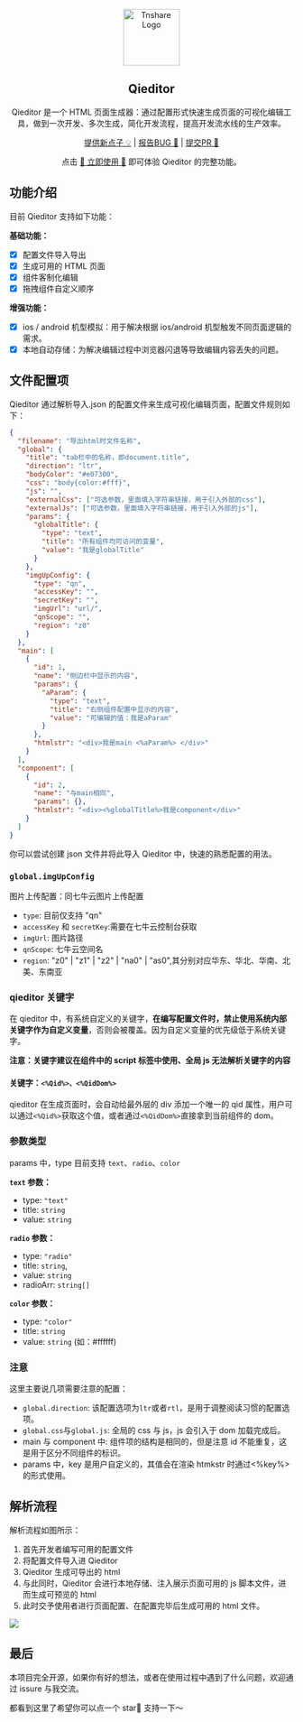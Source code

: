 <p align="center">
 <img width="100px" src="https://cdn.jsdelivr.net/gh/Qionline/Qieditor/docs/images/logo.svg" align="center" alt="Tnshare Logo" />
 <h2 align="center">Qieditor</h2>
 <p align="center">Qieditor 是一个 HTML 页面生成器：通过配置形式快速生成页面的可视化编辑工具，做到一次开发、多次生成，简化开发流程，提高开发流水线的生产效率。</p>
</p>
<p align="center">
  <a href="https://github.com/Qionline/Qieditor/issues/new/choose">提供新点子 💡</a>
  |
  <a href="https://github.com/Qionline/Qieditor/issues/new/choose">报告BUG 🐛</a>
  |
  <a href="https://github.com/Qionline/Qieditor/pulls">提交PR 🔀</a>
</p>

<p align="center">
  点击 <a href="https://qi.byeguo.cn/">🥳 立即使用 🥳</a> 即可体验 Qieditor 的完整功能。
</p>

## 功能介绍

目前 Qieditor 支持如下功能：

**基础功能：**

- [x] 配置文件导入导出
- [x] 生成可用的 HTML 页面
- [x] 组件客制化编辑
- [x] 拖拽组件自定义顺序

**增强功能：**

- [x] ios / android 机型模拟：用于解决根据 ios/android 机型触发不同页面逻辑的需求。
- [x] 本地自动存储：为解决编辑过程中浏览器闪退等导致编辑内容丢失的问题。

## 文件配置项

Qieditor 通过解析导入.json 的配置文件来生成可视化编辑页面，配置文件规则如下：

```json
{
  "filename": "导出html时文件名称",
  "global": {
    "title": "tab栏中的名称，即document.title",
    "direction": "ltr",
    "bodyColor": "#e07300",
    "css": "body{color:#fff}",
    "js": "",
    "externalCss": ["可选参数，里面填入字符串链接，用于引入外部的css"],
    "externalJs": ["可选参数，里面填入字符串链接，用于引入外部的js"],
    "params": {
      "globalTitle": {
        "type": "text",
        "title": "所有组件均可访问的变量",
        "value": "我是globalTitle"
      }
    },
    "imgUpConfig": {
      "type": "qn",
      "accessKey": "",
      "secretKey": "",
      "imgUrl": "url/",
      "qnScope": "",
      "region": "z0"
    }
  },
  "main": [
    {
      "id": 1,
      "name": "侧边栏中显示的内容",
      "params": {
        "aParam": {
          "type": "text",
          "title": "右侧组件配置中显示的内容",
          "value": "可编辑的值：我是aParam"
        }
      },
      "htmlstr": "<div>我是main <%aParam%> </div>"
    }
  ],
  "component": [
    {
      "id": 2,
      "name": "与main相同",
      "params": {},
      "htmlstr": "<div><%globalTitle%>我是component</div>"
    }
  ]
}
```

你可以尝试创建 json 文件并将此导入 Qieditor 中，快速的熟悉配置的用法。

### `global.imgUpConfig`

图片上传配置：同七牛云图片上传配置

- `type`: 目前仅支持 "qn"
- `accessKey` 和 `secretKey`:需要在七牛云控制台获取
- `imgUrl`: 图片路径
- `qnScope`: 七牛云空间名
- `region`: "z0" | "z1" | "z2" | "na0" | "as0",其分别对应华东、华北、华南、北美、东南亚

### qieditor 关键字

在 qieditor 中，有系统自定义的关键字，**在编写配置文件时，禁止使用系统内部关键字作为自定义变量**，否则会被覆盖。因为自定义变量的优先级低于系统关键字。

**注意：关键字建议在组件中的 script 标签中使用、全局 js 无法解析关键字的内容**

#### 关键字：`<%Qid%>、<%QidDom%>`

qieditor 在生成页面时，会自动给最外层的 div 添加一个唯一的 qid 属性，用户可以通过`<%Qid%>`获取这个值，或者通过`<%QidDom%>`直接拿到当前组件的 dom。

### 参数类型

params 中，type 目前支持 `text`、`radio`、`color`

**`text` 参数：**

- type: `"text"`
- title: `string`
- value: `string`

**`radio` 参数：**

- type: `"radio"`
- title: `string`,
- value: `string`
- radioArr: `string[]`

**`color` 参数：**

- type: `"color"`
- title: `string`
- value: `string` (如：#ffffff)

### 注意

这里主要说几项需要注意的配置：

- `global.direction`: 该配置选项为`ltr`或者`rtl`，是用于调整阅读习惯的配置选项。
- `global.css`与`global.js`: 全局的 css 与 js，js 会引入于 dom 加载完成后。
- main 与 component 中: 组件项的结构是相同的，但是注意 id 不能重复，这是用于区分不同组件的标识。
- params 中，key 是用户自定义的，其值会在渲染 htmkstr 时通过<%key%>的形式使用。

## 解析流程

解析流程如图所示：

1. 首先开发者编写可用的配置文件
2. 将配置文件导入进 Qieditor
3. Qieditor 生成可导出的 html
4. 与此同时，Qieditor 会进行本地存储、注入展示页面可用的 js 脚本文件，进而生成可预览的 html
5. 此时交予使用者进行页面配置、在配置完毕后生成可用的 html 文件。

![](https://cdn.jsdelivr.net/gh/Qionline/Qieditor/docs/images/mind.png)

## 最后

本项目完全开源，如果你有好的想法，或者在使用过程中遇到了什么问题，欢迎通过 issure 与我交流。

都看到这里了希望你可以点一个 star🌟 支持一下～
